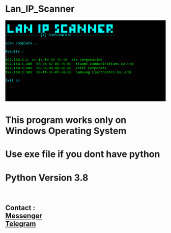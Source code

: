 # Lan_IP_Scanner

![screenshot](https://github.com/GH0STH4CKER/Lan_IP_Scanner/blob/main/Lan_IP_Scanner_SCREENSHOT2.png?raw=true)

# This program works only on Windows Operating System 

# Use exe file if you dont have python 

# Python Version 3.8
<br>
<h2> Contact : <br>
<a href="https://m.me/dimuth92">Messenger</a><br>
<a href="https://t.me/Dimuth92">Telegram</a>
</h2>
